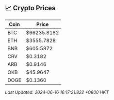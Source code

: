 ## 📈 Crypto Prices

| Coin | Price |
| ---- | ----- |
| BTC | $66235.8182 |
| ETH | $3555.7828 |
| BNB | $605.5872 |
| CRV | $0.3182 |
| ARB | $0.9146 |
| OKB | $45.9647 |
| DOGE | $0.1360 |

_Last Updated: 2024-06-16 16:17:21.822 +0800 HKT_